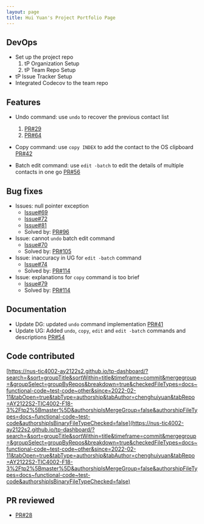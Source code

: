 ```yaml
---
layout: page
title: Hui Yuan's Project Portfolio Page
---
```


## DevOps

+ Set up the project repo
  1. tP Organization Setup
  2. tP Team Repo Setup
+ tP Issue Tracker Setup
+ Integrated Codecov to the team repo


## Features

+ Undo command: use `undo` to recover the previous contact list
  1. [PR#29](https://github.com/AY2122S2-TIC4002-F18-3/tp2/pull/29)
  2. [PR#64](https://github.com/AY2122S2-TIC4002-F18-3/tp2/pull/64)

+ Copy command: use `copy INDEX` to add the contact to the OS clipboard
  [PR#42](https://github.com/AY2122S2-TIC4002-F18-3/tp2/pull/42)

+ Batch edit command: use `edit -batch` to edit the details of multiple contacts in one go
  [PR#56](https://github.com/AY2122S2-TIC4002-F18-3/tp2/pull/56)


## Bug fixes

+ Issues: null pointer exception
  - [Issue#69](https://github.com/AY2122S2-TIC4002-F18-3/tp2/issues/69)
  - [Issue#72](https://github.com/AY2122S2-TIC4002-F18-3/tp2/issues/72)
  - [Issue#81](https://github.com/AY2122S2-TIC4002-F18-3/tp2/issues/81)
  - Solved by: [PR#96](https://github.com/AY2122S2-TIC4002-F18-3/tp2/pull/96)
+ Issue: cannot `undo` batch edit command 
  - [Issue#70](https://github.com/AY2122S2-TIC4002-F18-3/tp2/issues/70)
  - Solved by: [PR#105](https://github.com/AY2122S2-TIC4002-F18-3/tp2/pull/105)
+ Issue: inaccuracy in UG for `edit -batch` command 
  - [Issue#74](https://github.com/AY2122S2-TIC4002-F18-3/tp2/issues/74)
  - Solved by: [PR#114](https://github.com/AY2122S2-TIC4002-F18-3/tp2/pull/114)
+ Issue: explanations for `copy` command is too brief
  - [Issue#79](https://github.com/AY2122S2-TIC4002-F18-3/tp2/issues/79)
  - Solved by: [PR#114](https://github.com/AY2122S2-TIC4002-F18-3/tp2/pull/114)

## Documentation

+ Update DG: updated `undo` command implementation 
  [PR#41](https://github.com/AY2122S2-TIC4002-F18-3/tp2/pull/41)
+ Update UG: Added `undo`, `copy`, `edit` and `edit -batch` commands and descriptions
  [PR#54](https://github.com/AY2122S2-TIC4002-F18-3/tp2/pull/54)

## Code contributed

[https://nus-tic4002-ay2122s2.github.io/tp-dashboard/?search=&sort=groupTitle&sortWithin=title&timeframe=commit&mergegroup=&groupSelect=groupByRepos&breakdown=true&checkedFileTypes=docs~functional-code~test-code~other&since=2022-02-11&tabOpen=true&tabType=authorship&tabAuthor=chenghuiyuan&tabRepo=AY2122S2-TIC4002-F18-3%2Ftp2%5Bmaster%5D&authorshipIsMergeGroup=false&authorshipFileTypes=docs~functional-code~test-code&authorshipIsBinaryFileTypeChecked=false](https://nus-tic4002-ay2122s2.github.io/tp-dashboard/?search=&sort=groupTitle&sortWithin=title&timeframe=commit&mergegroup=&groupSelect=groupByRepos&breakdown=true&checkedFileTypes=docs~functional-code~test-code~other&since=2022-02-11&tabOpen=true&tabType=authorship&tabAuthor=chenghuiyuan&tabRepo=AY2122S2-TIC4002-F18-3%2Ftp2%5Bmaster%5D&authorshipIsMergeGroup=false&authorshipFileTypes=docs~functional-code~test-code&authorshipIsBinaryFileTypeChecked=false)


## PR reviewed

+ [PR#28](https://github.com/AY2122S2-TIC4002-F18-3/tp2/pull/28)

